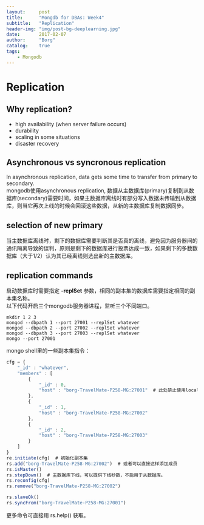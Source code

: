 ```yaml
---
layout: 	post
title:		"Mongdb for DBAs: Week4"
subtitle:	"Replication"
header-img:	"img/post-bg-deeplearning.jpg"
date:		2017-02-07
author: 	"Borg"
catalog:	true
tags:
    - Mongodb
---
```


# Replication

## Why replication?
- high availability (when server failure occurs)
- durability
- scaling in some situations
- disaster recovery

## Asynchronous vs syncronous replication
In asynchronous replication, data gets some time to transfer from primary to secondary.  
mongodb使用asynchronous replication, 数据从主数据库(primary)复制到从数据库(secondary)需要时间，如果主数据库离线时有部分写入数据未传输到从数据库，则当它再次上线的时候会回滚这些数据，从新的主数据库复制数据同步。

## selection of new primary
当主数据库离线时，剩下的数据库需要判断其是否真的离线，避免因为服务器间的通讯隔离导致的误判，原则是剩下的数据库进行投票达成一致，如果剩下的多数数据库（大于1/2）认为其已经离线则选出新的主数据库。

## replication commands
启动数据库时需要指定 **-replSet** 参数，相同的副本集的数据库需要指定相同的副本集名称。  
以下代码开启三个mongodb服务器进程，监听三个不同端口。

```shell
mkdir 1 2 3
mongod --dbpath 1 --port 27001 --replSet whatever
mongod --dbpath 2 --port 27002 --replSet whatever
mongod --dbpath 3 --port 27003 --replSet whatever
mongo --port 27001
```
mongo shell里的一些副本集指令：

```javascript
cfg = {
	"_id" : "whatever",
	"members" : [
		{
			"_id" : 0,
			"host" : "borg-TravelMate-P258-MG:27001"  # 此处禁止使用localhost，可以通过rs.status查看获取。
		},
		{
			"_id" : 1,
			"host" : "borg-TravelMate-P258-MG:27002"
		},
		{
			"_id" : 2,
			"host" : "borg-TravelMate-P258-MG:27003"
		}
	]
}
re.initiate(cfg)  # 初始化副本集
rs.add("borg-TravelMate-P258-MG:27002")  # 或者可以直接这样添加成员
rs.isMaster()
rs.stepDown()  # 主数据库下线，可以提供下线秒数，不能用于从数据库。
rs.reconfig(cfg)
rs.remove("borg-TravelMate-P258-MG:27002")

rs.slaveOk()
rs.syncFrom("borg-TravelMate-P258-MG:27001")
```
更多命令可直接用 rs.help() 获取。
